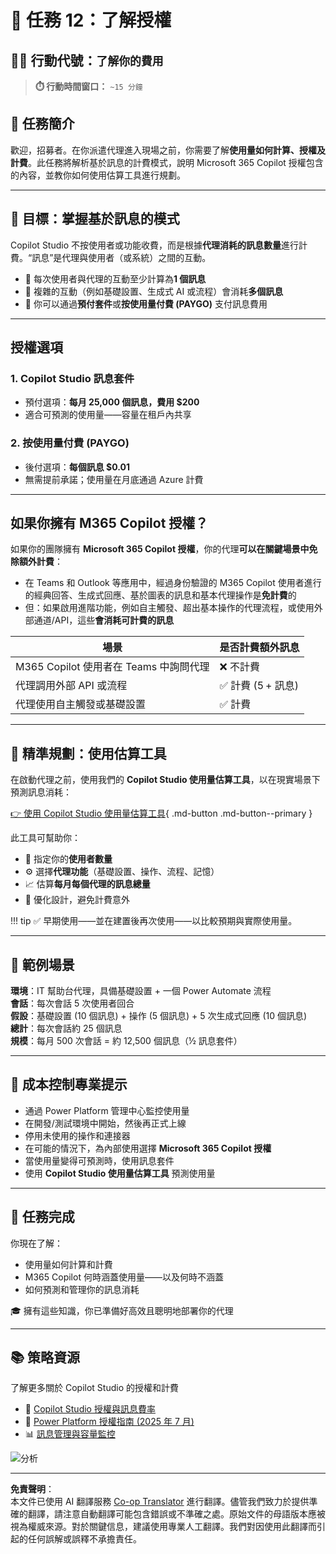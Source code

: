<!--
CO_OP_TRANSLATOR_METADATA:
{
  "original_hash": "6f05e50f132514dcd264bd48fae3f1ef",
  "translation_date": "2025-10-22T19:56:30+00:00",
  "source_file": "docs/recruit/12-understanding-licensing/README.md",
  "language_code": "tw"
}
-->
# 🚨 任務 12：了解授權

## 🕵️‍♂️ 行動代號：`了解你的費用`

> **⏱️ 行動時間窗口：** `~15 分鐘`

## 🎯 任務簡介

歡迎，招募者。在你派遣代理進入現場之前，你需要了解**使用量如何計算、授權及計費**。此任務將解析基於訊息的計費模式，說明 Microsoft 365 Copilot 授權包含的內容，並教你如何使用估算工具進行規劃。

---

## 🎯 目標：掌握基於訊息的模式

Copilot Studio 不按使用者或功能收費，而是根據**代理消耗的訊息數量**進行計費。“訊息”是代理與使用者（或系統）之間的互動。

- 💬 每次使用者與代理的互動至少計算為**1 個訊息**
- 🔄 複雜的互動（例如基礎設置、生成式 AI 或流程）會消耗**多個訊息**
- 💼 你可以通過**預付套件**或**按使用量付費 (PAYGO)** 支付訊息費用

---

## 授權選項

### 1. **Copilot Studio 訊息套件**

- 預付選項：**每月 25,000 個訊息，費用 $200**
- 適合可預測的使用量——容量在租戶內共享

### 2. **按使用量付費 (PAYGO)**

- 後付選項：**每個訊息 $0.01**
- 無需提前承諾；使用量在月底通過 Azure 計費

---

## 如果你擁有 M365 Copilot 授權？

如果你的團隊擁有 **Microsoft 365 Copilot 授權**，你的代理**可以在關鍵場景中免除額外計費**：

- 在 Teams 和 Outlook 等應用中，經過身份驗證的 M365 Copilot 使用者進行的經典回答、生成式回應、基於圖表的訊息和基本代理操作是**免計費**的  
- 但：如果啟用進階功能，例如自主觸發、超出基本操作的代理流程，或使用外部通道/API，這些**會消耗可計費的訊息**

| 場景                                       | 是否計費額外訊息                              |
|-------------------------------------------|----------------------------------------------|
| M365 Copilot 使用者在 Teams 中詢問代理     | ❌ 不計費                                     |
| 代理調用外部 API 或流程                   | ✅ 計費 (5 + 訊息)                            |
| 代理使用自主觸發或基礎設置                | ✅ 計費                                       |

---

## 🧮 精準規劃：使用估算工具

在啟動代理之前，使用我們的 **Copilot Studio 使用量估算工具**，以在現實場景下預測訊息消耗：

[👉 使用 Copilot Studio 使用量估算工具](https://aka.ms/mcs-estimator){ .md-button .md-button--primary }

此工具可幫助你：

- 🔢 指定你的**使用者數量**
- ⚙️ 選擇**代理功能**（基礎設置、操作、流程、記憶）
- 📈 估算**每月每個代理的訊息總量**
- 🧠 優化設計，避免計費意外

!!! tip
    ✅ 早期使用——並在建置後再次使用——以比較預期與實際使用量。

---

## 💼 範例場景

**環境**：IT 幫助台代理，具備基礎設置 + 一個 Power Automate 流程  
**會話**：每次會話 5 次使用者回合  
**假設**：基礎設置 (10 個訊息) + 操作 (5 個訊息) + 5 次生成式回應 (10 個訊息)  
**總計**：每次會話約 25 個訊息  
**規模**：每月 500 次會話 = 約 12,500 個訊息（½ 訊息套件）

---

## 🧠 成本控制專業提示

- 通過 Power Platform 管理中心監控使用量
- 在開發/測試環境中開始，然後再正式上線
- 停用未使用的操作和連接器
- 在可能的情況下，為內部使用選擇 **Microsoft 365 Copilot 授權**
- 當使用量變得可預測時，使用訊息套件
- 使用 **Copilot Studio 使用量估算工具** 預測使用量

---

## 🏁 任務完成

你現在了解：

- 使用量如何計算和計費
- M365 Copilot 何時涵蓋使用量——以及何時不涵蓋
- 如何預測和管理你的訊息消耗

🎓 擁有這些知識，你已準備好高效且聰明地部署你的代理

---

## 📚 策略資源

了解更多關於 Copilot Studio 的授權和計費

- 📄 [Copilot Studio 授權與訊息費率](https://learn.microsoft.com/microsoft-copilot-studio/billing-licensing?WT.mc_id=power-170631-apdunnam)
- 📘 [Power Platform 授權指南 (2025 年 7 月)](https://cdn-dynmedia-1.microsoft.com/is/content/microsoftcorp//microsoft/bade/documents/products-and-services/en-us/bizapps/Power-Platform-Licensing-Guide-July-2025.pdf?WT.mc_id=power-170631-apdunnam)
- 📊 [訊息管理與容量監控](https://learn.microsoft.com/power-platform/admin/manage-copilot-studio-messages-capacity?WT.mc_id=power-170631-apdunnam)

<img src="https://m365-visitor-stats.azurewebsites.net/agent-academy/recruit/12-understanding-licensing" alt="分析" />

---

**免責聲明**：  
本文件已使用 AI 翻譯服務 [Co-op Translator](https://github.com/Azure/co-op-translator) 進行翻譯。儘管我們致力於提供準確的翻譯，請注意自動翻譯可能包含錯誤或不準確之處。原始文件的母語版本應被視為權威來源。對於關鍵信息，建議使用專業人工翻譯。我們對因使用此翻譯而引起的任何誤解或誤釋不承擔責任。